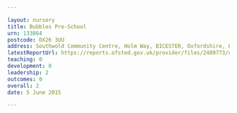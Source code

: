 ```yaml
---

layout: nursery
title: Bubbles Pre-School
urn: 133864
postcode: OX26 3UU
address: Southwold Community Centre, Holm Way, BICESTER, Oxfordshire, OX26 3UU
latestReportUrl: https://reports.ofsted.gov.uk/provider/files/2489773/urn/133864.pdf
teaching: 0
development: 0
leadership: 2
outcomes: 0
overall: 2
date: 5 June 2015

---
```

